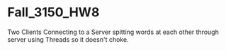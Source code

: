# Fall_3150_HW8
Two Clients Connecting to a Server spitting words at each other through server using Threads so it doesn't choke.
